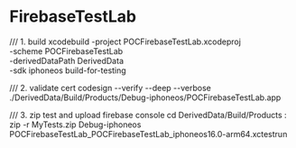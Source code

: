 # FirebaseTestLab
/// 1. build 
xcodebuild -project POCFirebaseTestLab.xcodeproj \
   -scheme POCFirebaseTestLab \
   -derivedDataPath DerivedData \
   -sdk iphoneos build-for-testing

/// 2. validate cert
codesign --verify --deep --verbose ./DerivedData/Build/Products/Debug-iphoneos/POCFirebaseTestLab.app

/// 3. zip test and upload firebase console
cd DerivedData/Build/Products : \
zip -r MyTests.zip Debug-iphoneos POCFirebaseTestLab_POCFirebaseTestLab_iphoneos16.0-arm64.xctestrun
